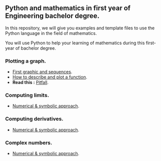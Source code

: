## Python and mathematics in first year of Engineering bachelor degree.

In this repository, we will give you examples and template files to use the Python language in the field of mathematics.

You will use Python to help your learning of mathematics during this first-year of bachelor degree.

### Plotting a graph.

- [First graphic and sequences](graph_seq).
- [How to describe and plot a function](graph_funcR).
- **Read this :** [Pitfall](/graph_funcR/pitfall.md).

### Computing limits.

- [Numerical & symbolic approach](Limits).

### Computing derivatives.

- [Numerical & symbolic approach](Derivatives).

### Complex numbers.

- [Numerical & symbolic approach](Complex_numbers).
